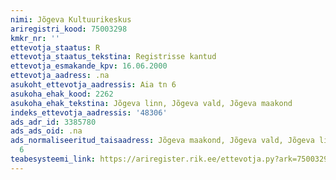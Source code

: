 ```yaml
---
nimi: Jõgeva Kultuurikeskus
ariregistri_kood: 75003298
kmkr_nr: ''
ettevotja_staatus: R
ettevotja_staatus_tekstina: Registrisse kantud
ettevotja_esmakande_kpv: 16.06.2000
ettevotja_aadress: .na
asukoht_ettevotja_aadressis: Aia tn 6
asukoha_ehak_kood: 2262
asukoha_ehak_tekstina: Jõgeva linn, Jõgeva vald, Jõgeva maakond
indeks_ettevotja_aadressis: '48306'
ads_adr_id: 3385780
ads_ads_oid: .na
ads_normaliseeritud_taisaadress: Jõgeva maakond, Jõgeva vald, Jõgeva linn, Aia tn
  6
teabesysteemi_link: https://ariregister.rik.ee/ettevotja.py?ark=75003298&ref=rekvisiidid
---
```

